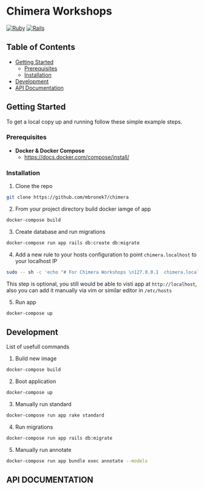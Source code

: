 # Chimera Workshops
[![Ruby](https://img.shields.io/badge/ruby-2.7.2-brightgreen.svg)](https://www.ruby-lang.org/en/news/2020/10/02/ruby-2-7-2-released/)
[![Rails](https://img.shields.io/badge/rails-6.0.3.4-brightgreen.svg)](https://rubygems.org/gems/rails/versions/6.0.3.4)

<!-- TABLE OF CONTENTS -->
## Table of Contents

* [Getting Started](#getting-started)
  * [Prerequisites](#prerequisites)
  * [Installation](#installation)
* [Development](#development)
* [API Documentation](#api-documentation)


<!-- GETTING STARTED -->
## Getting Started
To get a local copy up and running follow these simple example steps.

<!-- PREREQUISITES -->
### Prerequisites

- **Docker & Docker Compose**
  - https://docs.docker.com/compose/install/

<!-- INSTALLATION -->
### Installation

1. Clone the repo
```sh
git clone https://github.com/mbronek7/chimera
```
2. From your project directory build docker iamge of app
```sh
docker-compose build
```
3. Create database and run migrations
```sh
docker-compose run app rails db:create db:migrate
```
4. Add a new rule to your hosts configuration to point `chimera.localhost` to your localhost IP
```sh
sudo -- sh -c 'echo "# For Chimera Workshops \n127.0.0.1  chimera.localhost" >> /etc/hosts'
```
  This step is optional, you still would be able to visti app at `http://localhost`,
  also you can add it manually via vim or similar editor in `/etc/hosts`

5. Run app
```sh
docker-compose up
```
<!-- DEVELOPMENT -->
## Development
List of usefull commands
1. Build new image
```sh
docker-compose build
```
2. Boot application
```sh
docker-compose up
```
3. Manually run standard
```sh
docker-compose run app rake standard
```
4. Run migrations
```sh
docker-compose run app rails db:migrate
```
5. Manually run annotate
```sh
docker-compose run app bundle exec annotate --models
```
<!-- API DOCUMENTATION -->
## API DOCUMENTATION
